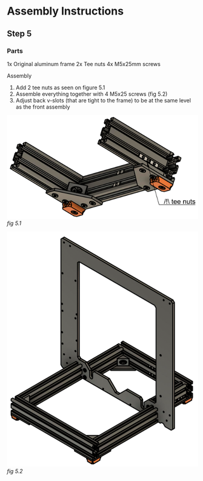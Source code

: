 # Assembly Instructions

## Step 5

### Parts

1x Original aluminum frame
2x Tee nuts
4x M5x25mm screws

Assembly

1.  Add 2 tee nuts as seen on figure 5.1
1.  Assemble everything together with 4 M5x25 screws (fig 5.2)
1.  Adjust back v-slots (that are tight to the frame) to be at the same level as the front assembly

![](img/fig5.1.png)\
*fig 5.1*

![](img/fig5.2.png)\
*fig 5.2*
